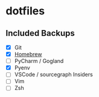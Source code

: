 # dotfiles

## Included Backups

- [x] Git
- [x] [Homebrew](/homebrew/)
- [ ] PyCharm / Gogland
- [x] Pyenv
- [ ] VSCode / sourcegraph Insiders
- [ ] Vim
- [ ] Zsh
